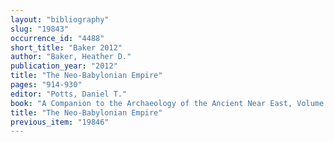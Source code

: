 ```yaml
---
layout: "bibliography"
slug: "19843"
occurrence_id: "4488"
short_title: "Baker 2012"
author: "Baker, Heather D."
publication_year: "2012"
title: "The Neo-Babylonian Empire"
pages: "914-930"
editor: "Potts, Daniel T."
book: "A Companion to the Archaeology of the Ancient Near East, Volume II (Oxford)"
title: "The Neo-Babylonian Empire"
previous_item: "19846"
---
```

